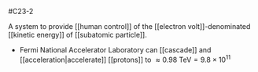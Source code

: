 #C23-2 

A system to provide [[human control]] of the [[electron volt]]-denominated [[kinetic energy]] of [[subatomic particle]].

- Fermi National Accelerator Laboratory can [[cascade]] and [[acceleration|accelerate]] [[protons]] to $\approx 0.98 \text{ TeV} = 9.8\times 10^{11}$ 